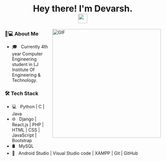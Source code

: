 <h1 align="center"> Hey there! I'm Devarsh. <div align="center"><img src="https://github.com/souvikguria98/souvikguria98/blob/master/Hi.gif" width="30"></div></h1>
<img align="right" alt="GIF" src="https://cdn.dribbble.com/users/570218/screenshots/2218178/minion_nokeyframerig_old-pc.gif" width="350"/>
<!--- https://media1.tenor.com/images/9fb771fb621c29b0a2eae945b5ceeeb3/tenor.gif --->


  
<h3> 👨💻 About Me </h3>

- 🎓 &nbsp; Currently 4th year Computer Engineering student in LJ Institute Of Engineering & Technology.
 
<h3>🛠 Tech Stack</h3>

- 💻 &nbsp; Python | C | Java
- 🌐 &nbsp; Django | React.js | PHP | HTML | CSS | JavaScript | Bootstrap 
- 🛢 &nbsp; MySQL
- 🔧 &nbsp; Android Studio | Visual Studio code | XAMPP | Git | GitHub
